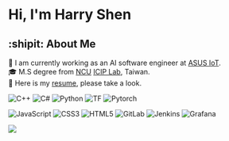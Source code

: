 # Hi, I'm Harry Shen

## :shipit: About Me

:office: I am currently working as an AI software engineer at [ASUS IoT](https://iot.asus.com/).  
:mortar_board: M.S degree from [NCU](https://www.ncu.edu.tw/tw/index.html) [ICIP Lab](http://iciplab.diskstation.me/joomla/index.php/tw/news), Taiwan.  
:scroll: Here is my [resume](https://www.cakeresume.com/s--kfaC-S7Xcuew6iN9Iq9L2Q--/ms024929548), please take a look.

![C++](https://img.shields.io/badge/C++-blue?style=for-the-badge&logo=cplusplus&logoColor=white) ![C#](https://img.shields.io/badge/CSharp-blue?style=for-the-badge&logo=csharp&logoColor=white) ![Python](https://img.shields.io/badge/Python-blue?style=for-the-badge&logo=python&logoColor=yellow) ![TF](https://img.shields.io/badge/Tensorflow-gray?style=for-the-badge&logo=tensorflow&logoColor=yellow) ![Pytorch](https://img.shields.io/badge/Pytorch-gray?style=for-the-badge&logo=pytorch&logoColor=orange)

![JavaScript](https://img.shields.io/badge/javascript-%23323330.svg?style=for-the-badge&logo=javascript&logoColor=%23F7DF1E) ![CSS3](https://img.shields.io/badge/css3-%231572B6.svg?style=for-the-badge&logo=css3&logoColor=white) ![HTML5](https://img.shields.io/badge/html5-%23E34F26.svg?style=for-the-badge&logo=html5&logoColor=white) ![GitLab](https://img.shields.io/badge/gitlab-gray?style=for-the-badge&logo=gitlab&logoColor=orange) ![Jenkins](https://img.shields.io/badge/Jenkins-gray?style=for-the-badge&logo=Jenkins) ![Grafana](https://img.shields.io/badge/Grafana-gray?style=for-the-badge&logo=grafana&logoColor=orange)

![](https://github-readme-stats.vercel.app/api/top-langs/?username=SHRHarry&theme=dark&hide_border=false&include_all_commits=true&count_private=true&layout=compact)
